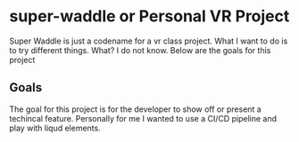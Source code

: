 # super-waddle or Personal VR Project
Super Waddle is just a codename for a vr class project. What I want to do is to try different things. What? I do not know.
Below are the goals for this project
## Goals
The goal for this project is for the developer to show off or present a techincal feature. 
Personally for me I wanted to use a CI/CD pipeline and play with liqud elements. 
